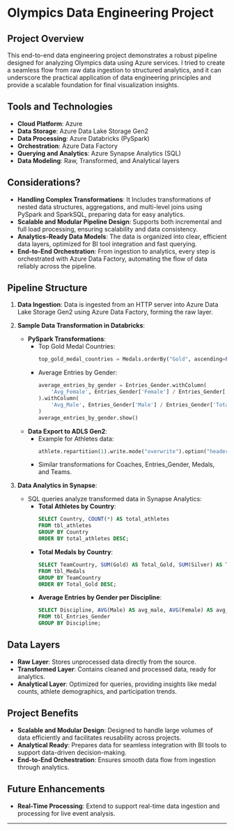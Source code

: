 # Olympics Data Engineering Project

## Project Overview
This end-to-end data engineering project demonstrates a robust pipeline designed for analyzing Olympics data using Azure services. I tried to create a seamless flow from raw data ingestion to structured analytics, and it can underscore the practical application of data engineering principles and provide a scalable foundation for final visualization insights. 

## Tools and Technologies
- **Cloud Platform**: Azure
- **Data Storage**: Azure Data Lake Storage Gen2
- **Data Processing**: Azure Databricks (PySpark)
- **Orchestration**: Azure Data Factory
- **Querying and Analytics**: Azure Synapse Analytics (SQL)
- **Data Modeling**: Raw, Transformed, and Analytical layers

## Considerations?
- **Handling Complex Transformations**: It Includes transformations of nested data structures, aggregations, and multi-level joins using PySpark and SparkSQL, preparing data for easy analytics.
- **Scalable and Modular Pipeline Design**: Supports both incremental and full load processing, ensuring scalability and data consistency.
- **Analytics-Ready Data Models**: The data is organized into clear, efficient data layers, optimized for BI tool integration and fast querying.
- **End-to-End Orchestration**: From ingestion to analytics, every step is orchestrated with Azure Data Factory, automating the flow of data reliably across the pipeline.

## Pipeline Structure
1. **Data Ingestion**: Data is ingested from an HTTP server into Azure Data Lake Storage Gen2 using Azure Data Factory, forming the raw layer.

2. **Sample Data Transformation in Databricks**:
   - **PySpark Transformations**:
     - Top Gold Medal Countries:
       ```python
       top_gold_medal_countries = Medals.orderBy("Gold", ascending=False).select("TeamCountry", "Gold").show()
       ```
     - Average Entries by Gender:
       ```python
       average_entries_by_gender = Entries_Gender.withColumn(
           'Avg_Female', Entries_Gender['Female'] / Entries_Gender['Total']
       ).withColumn(
           'Avg_Male', Entries_Gender['Male'] / Entries_Gender['Total']
       )
       average_entries_by_gender.show()
       ```
   - **Data Export to ADLS Gen2**:
     - Example for Athletes data:
       ```python
       athlete.repartition(1).write.mode("overwrite").option("header", "true").csv("dbfs:/mnt/olympicsview/transformed-data/athletes")
       ```
     - Similar transformations for Coaches, Entries_Gender, Medals, and Teams.

3. **Data Analytics in Synapse**:
   - SQL queries analyze transformed data in Synapse Analytics:
     - **Total Athletes by Country**:
       ```sql
       SELECT Country, COUNT(*) AS total_athletes
       FROM tbl_athletes
       GROUP BY Country
       ORDER BY total_athletes DESC;
       ```
     - **Total Medals by Country**:
       ```sql
       SELECT TeamCountry, SUM(Gold) AS Total_Gold, SUM(Silver) AS Total_Silver, SUM(Bronze) AS Total_Bronze
       FROM tbl_Medals
       GROUP BY TeamCountry
       ORDER BY Total_Gold DESC;
       ```
     - **Average Entries by Gender per Discipline**:
       ```sql
       SELECT Discipline, AVG(Male) AS avg_male, AVG(Female) AS avg_female
       FROM tbl_Entries_Gender
       GROUP BY Discipline;
       ```

## Data Layers
- **Raw Layer**: Stores unprocessed data directly from the source.
- **Transformed Layer**: Contains cleaned and processed data, ready for analytics.
- **Analytical Layer**: Optimized for queries, providing insights like medal counts, athlete demographics, and participation trends.

## Project Benefits
- **Scalable and Modular Design**: Designed to handle large volumes of data efficiently and facilitates reusability across projects.
- **Analytical Ready**: Prepares data for seamless integration with BI tools to support data-driven decision-making.
- **End-to-End Orchestration**: Ensures smooth data flow from ingestion through analytics.

## Future Enhancements
- **Real-Time Processing**: Extend to support real-time data ingestion and processing for live event analysis.
---
